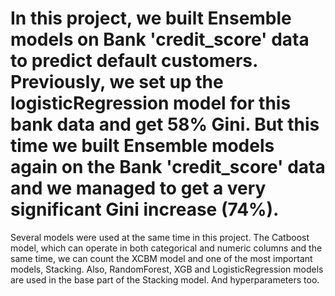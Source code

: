 # In this project, we built Ensemble models on Bank 'credit_score' data to predict default customers. Previously, we set up the logisticRegression model for this bank data and get 58% Gini. But this time we built Ensemble models again on the Bank 'credit_score' data and we managed to get a very significant Gini increase (74%).
Several models were used at the same time in this project. The Catboost model, which can operate in both categorical and numeric columns and the same time, we can count the XCBM model and one of the most important models, Stacking. Also, RandomForest, XGB and LogisticRegression models are used in the base part of the Stacking model. And hyperparameters too. 
